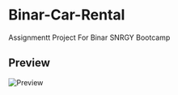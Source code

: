# Binar-Car-Rental

Assignmentt Project For Binar SNRGY Bootcamp

## Preview
![Preview](https://github.com/prs3co/binar-car-rental-ch1/blob/main/readme/bcr-ch1.gif)
